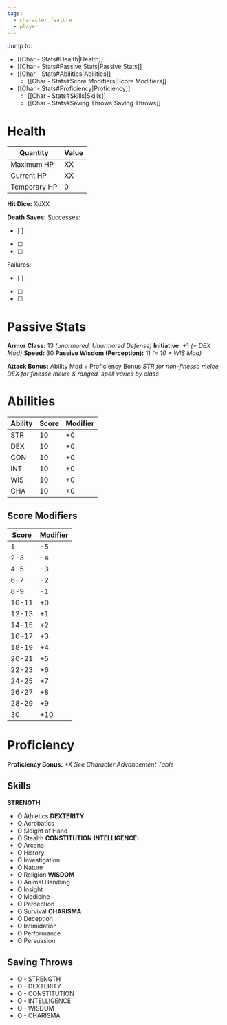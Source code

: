 ```yaml
---
tags:
  - character_feature
  - player
---
```

Jump to:
- [[Char - Stats#Health|Health]]
- [[Char - Stats#Passive Stats|Passive Stats]]
- [[Char - Stats#Abilities|Abilities]]
	- [[Char - Stats#Score Modifiers|Score Modifiers]]
- [[Char - Stats#Proficiency|Proficiency]]
	- [[Char - Stats#Skills|Skills]]
	- [[Char - Stats#Saving Throws|Saving Throws]]

# Health

| Quantity     | Value |
| ------------ | ----- |
| Maximum HP   | XX    |
| Current HP   | XX    |
| Temporary HP | 0     |
**Hit Dice:** XdXX

**Death Saves:**
Successes:
- [ ] 
- [ ] 
- [ ] 
Failures:
- [ ] 
- [ ]  
- [ ] 

# Passive Stats

**Armor Class:** 13 _(unarmored, Unarmored Defense)_
**Initiative:** +1 _(= DEX Mod)_
**Speed:** 30
**Passive Wisdom (Perception):** 11 _(= 10 + WIS Mod)_

**Attack Bonus:** Ability Mod + Proficiency Bonus
_STR for non-finesse melee, DEX for finesse melee & ranged, spell varies by class_

# Abilities

| Ability | Score | Modifier |
| ------- | ----- | -------- |
| STR     | 10    | +0       |
| DEX     | 10    | +0       |
| CON     | 10    | +0       |
| INT     | 10    | +0       |
| WIS     | 10    | +0       |
| CHA     | 10    | +0       |
## Score Modifiers

| Score | Modifier |
| ----- | -------- |
| 1     | -5       |
| 2-3   | -4       |
| 4-5   | -3       |
| 6-7   | -2       |
| 8-9   | -1       |
| 10-11 | +0       |
| 12-13 | +1       |
| 14-15 | +2       |
| 16-17 | +3       |
| 18-19 | +4       |
| 20-21 | +5       |
| 22-23 | +6       |
| 24-25 | +7       |
| 26-27 | +8       |
| 28-29 | +9       |
| 30    | +10      |

# Proficiency

**Proficiency Bonus:** +X
_See Character Advancement Table_

## Skills

**STRENGTH**
- O Athletics
**DEXTERITY**
- O Acrobatics
- O Sleight of Hand
- O Stealth
**CONSTITUTION**
**INTELLIGENCE:**
- O Arcana
- O History
- O Investigation
- O Nature
- O Religion
**WISDOM**
- O Animal Handling
- O Insight
- O Medicine
- O Perception
- O Survival
**CHARISMA**
- O Deception
- O Intimidation
- O Performance
- O Persuasion

## Saving Throws

- O - STRENGTH
- O - DEXTERITY
- O - CONSTITUTION
- O - INTELLIGENCE
- O - WISDOM
- O - CHARISMA

